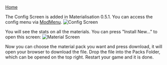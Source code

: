 [Home](https://shedaniel.me/MaterialisationData/)

The Config Screen is added in Materialisation 0.5.1. You can access the config menu via [ModMenu](https://www.curseforge.com/minecraft/mc-mods/modmenu).
![Config Screen](https://i.imgur.com/uGRrHQ8.png)

You will see the stats on all the materials. You can press "Install New..." to open this screen:
![Material Screen](https://i.imgur.com/4Ii0ASs.png)

Now you can choose the material pack you want and press download, it will open your browser to download the file. Drop the file into the Packs Folder, which can be opened on the top right. Restart your game and it is done.
